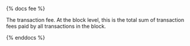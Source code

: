 {% docs fee %}

The transaction fee.
At the block level, this is the total sum of transaction fees paid by all transactions in the block.

{% enddocs %}
